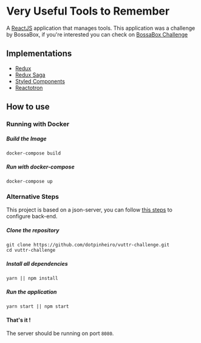 ﻿# Very Useful Tools to Remember
A [ReactJS](https://github.com/facebook/react) application that manages tools.
This application was a challenge by BossaBox, if you're interested you can check on [BossaBox Challenge](https://www.notion.so/Front-end-c12adcdbe7a1425dbfbcd5a397b4ff10)

## Implementations

 - [Redux](https://github.com/reduxjs/redux)
 - [Redux Saga](https://github.com/redux-saga/redux-saga)
 - [Styled Components](https://github.com/styled-components/styled-components)
 - [Reactotron](https://github.com/infinitered/reactotron)

## How to use

### Running with Docker
##### Build the Image
    docker-compose build
##### Run with docker-compose
    docker-compose up

### Alternative Steps
This project is based on a json-server, you can follow [this steps](https://gitlab.com/bossabox/challenge-fake-api/tree/master) to configure back-end.

##### Clone the repository
    git clone https://github.com/dotpinheiro/vuttr-challenge.git
    cd vuttr-challenge
##### Install all dependencies    
    yarn || npm install
##### Run the application
    yarn start || npm start
#### That's it !
 The server should be running on port `8080`.

